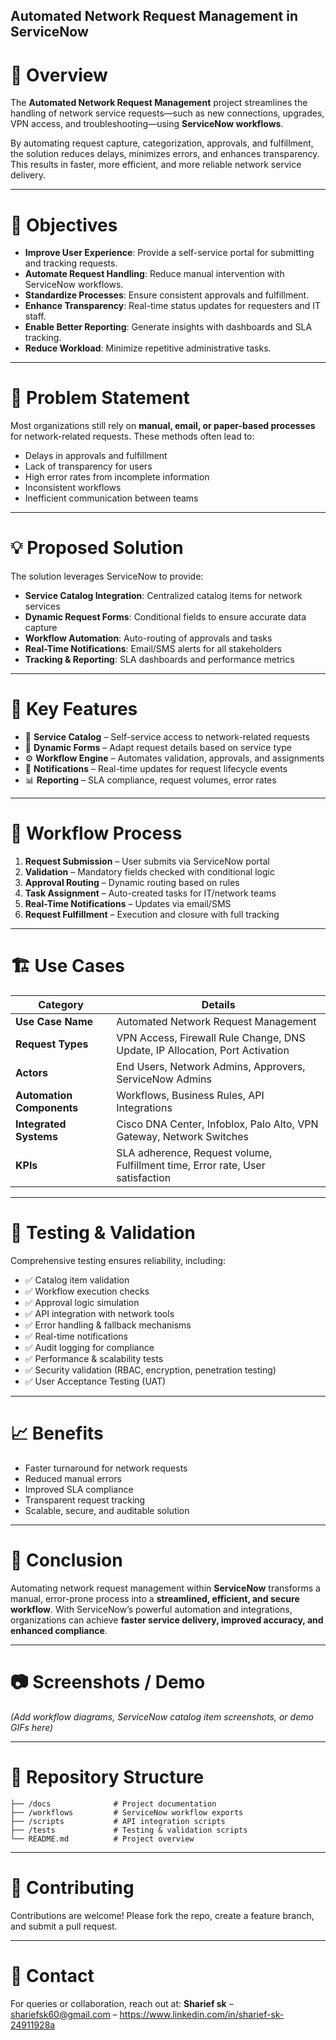 ## Automated Network Request Management in ServiceNow

# 📌 Overview

The **Automated Network Request Management** project streamlines the handling of network service requests—such as new connections, upgrades, VPN access, and troubleshooting—using **ServiceNow workflows**.

By automating request capture, categorization, approvals, and fulfillment, the solution reduces delays, minimizes errors, and enhances transparency. This results in faster, more efficient, and more reliable network service delivery.

---

# 🎯 Objectives

* **Improve User Experience**: Provide a self-service portal for submitting and tracking requests.
* **Automate Request Handling**: Reduce manual intervention with ServiceNow workflows.
* **Standardize Processes**: Ensure consistent approvals and fulfillment.
* **Enhance Transparency**: Real-time status updates for requesters and IT staff.
* **Enable Better Reporting**: Generate insights with dashboards and SLA tracking.
* **Reduce Workload**: Minimize repetitive administrative tasks.

---

# 🛑 Problem Statement

Most organizations still rely on **manual, email, or paper-based processes** for network-related requests. These methods often lead to:

* Delays in approvals and fulfillment
* Lack of transparency for users
* High error rates from incomplete information
* Inconsistent workflows
* Inefficient communication between teams

---

# 💡 Proposed Solution

The solution leverages ServiceNow to provide:

* **Service Catalog Integration**: Centralized catalog items for network services
* **Dynamic Request Forms**: Conditional fields to ensure accurate data capture
* **Workflow Automation**: Auto-routing of approvals and tasks
* **Real-Time Notifications**: Email/SMS alerts for all stakeholders
* **Tracking & Reporting**: SLA dashboards and performance metrics

---

# 🚀 Key Features

* 📂 **Service Catalog** – Self-service access to network-related requests
* 📝 **Dynamic Forms** – Adapt request details based on service type
* ⚙️ **Workflow Engine** – Automates validation, approvals, and assignments
* 🔔 **Notifications** – Real-time updates for request lifecycle events
* 📊 **Reporting** – SLA compliance, request volumes, error rates

---

# 🔄 Workflow Process

1. **Request Submission** – User submits via ServiceNow portal
2. **Validation** – Mandatory fields checked with conditional logic
3. **Approval Routing** – Dynamic routing based on rules
4. **Task Assignment** – Auto-created tasks for IT/network teams
5. **Real-Time Notifications** – Updates via email/SMS
6. **Request Fulfillment** – Execution and closure with full tracking

---

# 🏗️ Use Cases

| Category                  | Details                                                                        |
| ------------------------- | ------------------------------------------------------------------------------ |
| **Use Case Name**         | Automated Network Request Management                                           |
| **Request Types**         | VPN Access, Firewall Rule Change, DNS Update, IP Allocation, Port Activation   |
| **Actors**                | End Users, Network Admins, Approvers, ServiceNow Admins                        |
| **Automation Components** | Workflows, Business Rules, API Integrations                                    |
| **Integrated Systems**    | Cisco DNA Center, Infoblox, Palo Alto, VPN Gateway, Network Switches           |
| **KPIs**                  | SLA adherence, Request volume, Fulfillment time, Error rate, User satisfaction |

---

# 🧪 Testing & Validation

Comprehensive testing ensures reliability, including:

* ✅ Catalog item validation
* ✅ Workflow execution checks
* ✅ Approval logic simulation
* ✅ API integration with network tools
* ✅ Error handling & fallback mechanisms
* ✅ Real-time notifications
* ✅ Audit logging for compliance
* ✅ Performance & scalability tests
* ✅ Security validation (RBAC, encryption, penetration testing)
* ✅ User Acceptance Testing (UAT)

---

# 📈 Benefits

* Faster turnaround for network requests
* Reduced manual errors
* Improved SLA compliance
* Transparent request tracking
* Scalable, secure, and auditable solution

---

# 📜 Conclusion

Automating network request management within **ServiceNow** transforms a manual, error-prone process into a **streamlined, efficient, and secure workflow**. With ServiceNow’s powerful automation and integrations, organizations can achieve **faster service delivery, improved accuracy, and enhanced compliance**.

---

# 📷 Screenshots / Demo

*(Add workflow diagrams, ServiceNow catalog item screenshots, or demo GIFs here)*

---

# 📂 Repository Structure

```
├── /docs              # Project documentation
├── /workflows         # ServiceNow workflow exports
├── /scripts           # API integration scripts
├── /tests             # Testing & validation scripts
└── README.md          # Project overview
```

---

# 🤝 Contributing

Contributions are welcome! Please fork the repo, create a feature branch, and submit a pull request.

---

# 📧 Contact

For queries or collaboration, reach out at:
**Sharief sk** – shariefsk60@gmail.com – https://www.linkedin.com/in/sharief-sk-24911928a

